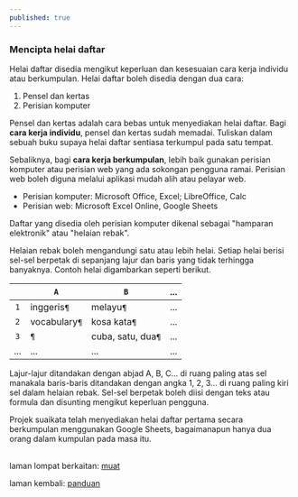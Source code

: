 ```yaml
---
published: true
---
```


### Mencipta helai daftar

Helai daftar disedia mengikut keperluan dan kesesuaian cara
kerja individu atau berkumpulan. Helai daftar boleh disedia
dengan dua cara:

1. Pensel dan kertas
2. Perisian komputer

Pensel dan kertas adalah cara bebas untuk menyediakan helai
daftar. Bagi **cara kerja individu**, pensel dan kertas
sudah memadai. Tuliskan dalam sebuah buku supaya helai
daftar sentiasa terkumpul pada satu tempat.

Sebaliknya, bagi **cara kerja berkumpulan**, lebih baik
gunakan perisian komputer atau perisian web yang ada
sokongan pengguna ramai. Perisian web boleh diguna melalui
aplikasi mudah alih atau pelayar web.

- Perisian komputer:
Microsoft Office, Excel; LibreOffice, Calc
- Perisian web:
Microsoft Excel Online, Google Sheets

Daftar yang disedia oleh perisian komputer dikenal sebagai
"hamparan elektronik" atau "helaian rebak".

Helaian rebak boleh mengandungi satu atau lebih helai.
Setiap helai berisi sel-sel berpetak di sepanjang lajur
dan baris yang tidak terhingga banyaknya. Contoh helai
digambarkan seperti berikut.

|     |`A`            | `B`               | ... |
|:---:| ------------- | ----------------- | --- |
| `1` | inggeris`¶`   | melayu`¶`         | ... |
| `2` | vocabulary`¶` | kosa kata`¶`      | ... |
| `3` | `¶`           | cuba, satu, dua`¶`| ... |
| ... | ...           | ...               | ... |

Lajur-lajur ditandakan dengan abjad A, B, C... di ruang
paling atas sel manakala baris-baris ditandakan dengan angka
1, 2, 3... di ruang paling kiri sel dalam helaian rebak.
Sel-sel berpetak boleh diisi dengan teks atau formula dan
disunting mengikut keperluan pengguna.

Projek suaikata telah menyediakan helai daftar pertama
secara berkumpulan menggunakan Google Sheets, bagaimanapun
hanya dua orang dalam kumpulan pada masa itu.

&nbsp;  
laman lompat berkaitan: [muat][1]

laman kembali: [panduan][0]

  [0]: ../index.md
  [1]: muat.md
